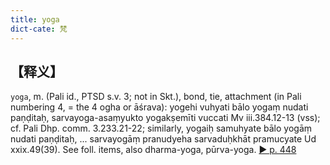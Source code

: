 ```yaml
---
title: yoga
dict-cate: 梵
---
```

## 【释义】
`yoga`, m. (Pali id., PTSD s.v. 3; not in Skt.), bond, tie, attachment (in Pali numbering 4, = the 4 ogha or āśrava): yogehi vuhyati bālo yogaṃ nudati paṇḍitaḥ, sarvayoga-asaṃyukto yogakṣemīti vuccati Mv iii.384.12-13 (vss); cf. Pali Dhp. comm. 3.233.21-22; similarly, yogaiḥ samuhyate bālo yogāṃ nudati paṇḍitaḥ, ... sarvayogāṃ pranudyeha sarvaduḥkhāt pramucyate Ud xxix.49(39). See foll. items, also dharma-yoga, pūrva-yoga.
[► p. 448](http://fanfoyan.com/pdfjs/show-bh.html?cur=448&max=627&len=3&path=/bh/)
